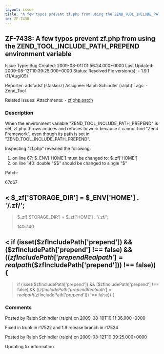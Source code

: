 ```yaml
---
layout: issue
title: "A few typos prevent zf.php from using the ZEND_TOOL_INCLUDE_PATH_PREPEND environment variable"
id: ZF-7438
---
```


ZF-7438: A few typos prevent zf.php from using the ZEND\_TOOL\_INCLUDE\_PATH\_PREPEND environment variable
----------------------------------------------------------------------------------------------------------

 Issue Type: Bug Created: 2009-08-01T01:56:24.000+0000 Last Updated: 2009-08-12T10:39:25.000+0000 Status: Resolved Fix version(s): - 1.9.1 (11/Aug/09)
 
 Reporter:  adsfadsf (staskorz)  Assignee:  Ralph Schindler (ralph)  Tags: - Zend\_Tool
 
 Related issues: 
 Attachments: - [zf.php.patch](/issues/secure/attachment/12118/zf.php.patch)
 
### Description

When the environment variable "ZEND\_TOOL\_INCLUDE\_PATH\_PREPEND" is set, zf.php throws notices and refuses to work because it cannot find "Zend Framework", even though its path is set in "ZEND\_TOOL\_INCLUDE\_PATH\_PREPEND".

Inspecting "zf.php" revealed the following:

1. on line 67: $\_ENV['HOME'] must be changed to: $\_zf['HOME']
2. on line 140: double "$$" should be changed to single "$"

Patch:

67c67

< $\_zf['STORAGE\_DIR'] = $\_ENV['HOME'] . '/.zf/';
---------------------------------------------------

> $_zf['STORAGE_DIR'] = $_zf['HOME'] . '/.zf/';
> 
> 
> 140c140

< if (isset($zfIncludePath['prepend']) && ($zfIncludePath['prepend'] !== false) && (($zfIncludePath['prependRealpath'] = realpath($$zfIncludePath['prepend'])) !== false)) {
----------------------------------------------------------------------------------------------------------------------------------------------------------------------------

> if (isset($zfIncludePath['prepend']) && ($zfIncludePath['prepend'] !== false) && (($zfIncludePath['prependRealpath'] = realpath($zfIncludePath['prepend'])) !== false)) {

 

 

### Comments

Posted by Ralph Schindler (ralph) on 2009-08-10T10:11:36.000+0000

Fixed in trunk in r17522 and 1.9 release branch in r17524

 

 

Posted by Ralph Schindler (ralph) on 2009-08-12T10:39:25.000+0000

Updating fix information

 

 